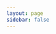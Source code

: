 ```yaml
---
layout: page
sidebar: false
---
```


<script setup lang="ts">
    import Graph from '@components/Graph.vue';
    import { data as projects } from "@composables/projects.data";
</script>

<Graph :projects="projects"/>